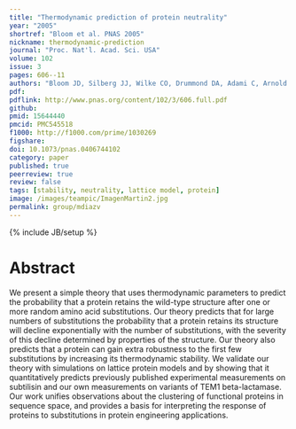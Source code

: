 ```yaml
---
title: "Thermodynamic prediction of protein neutrality"
year: "2005"
shortref: "Bloom et al. PNAS 2005"
nickname: thermodynamic-prediction
journal: "Proc. Nat'l. Acad. Sci. USA"
volume: 102
issue: 3
pages: 606--11
authors: "Bloom JD, Silberg JJ, Wilke CO, Drummond DA, Adami C, Arnold FH"
pdf: 
pdflink: http://www.pnas.org/content/102/3/606.full.pdf
github: 
pmid: 15644440
pmcid: PMC545518
f1000: http://f1000.com/prime/1030269
figshare: 
doi: 10.1073/pnas.0406744102
category: paper
published: true
peerreview: true
review: false
tags: [stability, neutrality, lattice model, protein]
image: /images/teampic/ImagenMartin2.jpg
permalink: group/mdiazv
---
```

{% include JB/setup %}

# Abstract 

We present a simple theory that uses thermodynamic parameters to predict the probability that a protein retains the wild-type structure after one or more random amino acid substitutions. Our theory predicts that for large numbers of substitutions the probability that a protein retains its structure will decline exponentially with the number of substitutions, with the severity of this decline determined by properties of the structure. Our theory also predicts that a protein can gain extra robustness to the first few substitutions by increasing its thermodynamic stability. We validate our theory with simulations on lattice protein models and by showing that it quantitatively predicts previously published experimental measurements on subtilisin and our own measurements on variants of TEM1 beta-lactamase. Our work unifies observations about the clustering of functional proteins in sequence space, and provides a basis for interpreting the response of proteins to substitutions in protein engineering applications.
